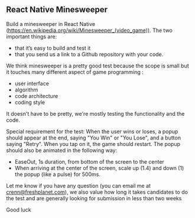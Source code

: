 ## React Native Minesweeper

Build a minesweeper in React Native (https://en.wikipedia.org/wiki/Minesweeper_(video_game)).
The two important things are:

- that it’s easy to build and test it
- that you send us a link to a Github repository with your code.

We think minesweeper is a pretty good test because the scope is small but it touches many different aspect of game programming :

- user interface
- algorithm
- code architecture
- coding style

It doesn't have to be pretty, we're mostly testing the functionality and the code.

Special requirement for the test:
When the user wins or loses, a popup should appear at the end, saying "You Win" or "You Lose", and a button saying "Retry". When you tap on it, the game should restart.
The popup should also be animated in the following way:

- EaseOut, 1s duration, from bottom of the screen to the center
- When arriving at the center of the screen, scale up (1.4) and down (1) the popup (like a pulse) for 500ms.

Let me know if you have any question (you can email me at crenn@freshplanet.com), we also value how long it takes candidates to do the test and are generally looking for submission in less than two weeks

Good luck

